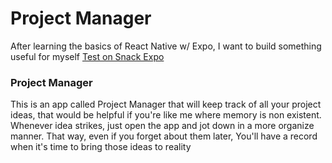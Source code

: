 # Project Manager

After learning the basics of React Native w/ Expo, I want to build something useful for myself
[Test on Snack Expo](https://snack.expo.dev/@rohb/991e4f)

### Project Manager

This is an app called Project Manager that will keep track of all your project ideas, that would be helpful if you're like me where memory is non existent. Whenever idea strikes, just open the app and jot down in a more organize manner. That way, even if you forget about them later, You'll have a record when it's time to bring those ideas to reality
